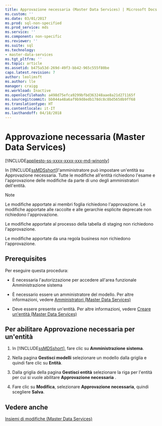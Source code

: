 ```yaml
---
title: Approvazione necessaria (Master Data Services) | Microsoft Docs
ms.custom: ''
ms.date: 03/01/2017
ms.prod: sql-non-specified
ms.prod_service: mds
ms.service: ''
ms.component: non-specific
ms.reviewer: ''
ms.suite: sql
ms.technology:
- master-data-services
ms.tgt_pltfrm: ''
ms.topic: article
ms.assetid: b475a53d-269d-49f3-bb42-965c555f80be
caps.latest.revision: 7
author: leolimsft
ms.author: lle
manager: craigg
ms.workload: Inactive
ms.openlocfilehash: a498d75efca9299bfbd363248aae8a21d271165f
ms.sourcegitcommit: bb044a48a6af9b9d8edb178dc8c8bd5658b9ff68
ms.translationtype: HT
ms.contentlocale: it-IT
ms.lasthandoff: 04/18/2018
---
```

# <a name="approval-required-master-data-services"></a>Approvazione necessaria (Master Data Services)

[!INCLUDE[appliesto-ss-xxxx-xxxx-xxx-md-winonly](../includes/appliesto-ss-xxxx-xxxx-xxx-md-winonly.md)]

  In [!INCLUDE[ssMDSshort](../includes/ssmdsshort-md.md)]l'amministratore può impostare un'entità su Approvazione necessaria. Tutte le modifiche all'entità richiedono l'esame e l'approvazione delle modifiche da parte di uno degli amministratori dell'entità.  
  
> [!NOTE]  
>  Le modifiche apportate ai membri foglia richiedono l'approvazione. Le modifiche apportate alle raccolte e alle gerarchie esplicite deprecate non richiedono l'approvazione.  
>   
>  Le modifiche apportate al processo della tabella di staging non richiedono l'approvazione.  
>   
>  Le modifiche apportate da una regola business non richiedono l'approvazione.  
  
## <a name="prerequisites"></a>Prerequisites  
 Per eseguire questa procedura:  
  
-   È necessaria l'autorizzazione per accedere all'area funzionale Amministrazione sistema  
  
-   È necessario essere un amministratore del modello. Per altre informazioni, vedere [Amministratori &#40;Master Data Services&#41;](../master-data-services/administrators-master-data-services.md)  
  
-   Deve essere presente un'entità. Per altre informazioni, vedere [Creare un'entità &#40;Master Data Services&#41;](../master-data-services/create-an-entity-master-data-services.md)  
  
## <a name="to-enable-approval-required-for-an-entity"></a>Per abilitare Approvazione necessaria per un'entità  
  
1.  In [!INCLUDE[ssMDSshort](../includes/ssmdsshort-md.md)], fare clic su **Amministrazione sistema**.  
  
2.  Nella pagina **Gestisci modelli** selezionare un modello dalla griglia e quindi fare clic su **Entità**.  
  
3.  Dalla griglia della pagina **Gestisci entità** selezionare la riga per l'entità per cui si vuole abilitare  **Approvazione necessaria** .  
  
4.  Fare clic su **Modifica**, selezionare **Approvazione necessaria**, quindi scegliere **Salva**.  
  
## <a name="see-also"></a>Vedere anche  
 [Insiemi di modifiche &#40;Master Data Services&#41;](../master-data-services/changesets-master-data-services.md)  
  
  
